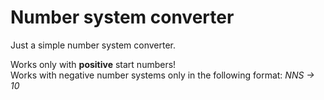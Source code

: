 # Number system converter
Just a simple number system converter.  


Works only with **positive** start numbers!  
Works with negative number systems only in the following format: _NNS -> 10_
